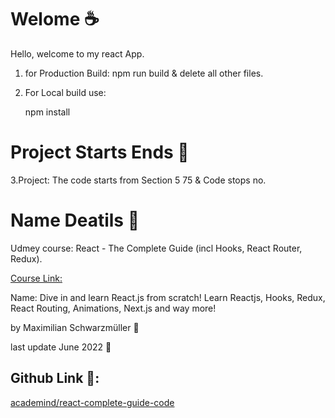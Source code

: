 # Welome :coffee:

Hello, welcome to my react App.

1. for Production Build:
    npm run build & delete all other files.

2. For Local build use:

     npm install

# Project Starts Ends :fork_and_knife:

3.Project:
The code starts from Section 5 75 & Code stops no. 
    

# Name Deatils :fork_and_knife:
Udmey course: React - The Complete Guide (incl Hooks, React Router, Redux).

[Course Link:](udemy.com/course/react-the-complete-guide-incl-redux)

Name: Dive in and learn React.js from scratch! Learn Reactjs, Hooks, Redux, React Routing, Animations, Next.js and way more!

by Maximilian Schwarzmüller :man:
    
last update June 2022 :date: 


## Github Link :fork_and_knife::

[academind/react-complete-guide-code](https://github.com/academind/react-complete-guide-code)